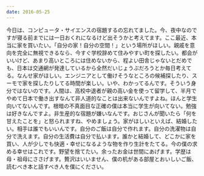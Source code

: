 ```yaml
---
date: 2016-05-25
---
```


今日は、コンピュータ・サイエンスの宿題するの忘れてました。今、夜中なのですが寝る前までには一日おくれになるけど出そうかと考えてます。ここ最近、本当に家を買いたい。「自分の家！自分の空間！」という場所がほしい。親戚を意向を完全に無視できるなら、今すぐ学校辞めて住みやすい町を探したい。都会がいいけど、あまり高いところには住めないから、程よい田舎じゃないとだめでも、日本は交通網が発達しているから全然だいじょうぶだろうとか毎日考えてる。なんせ家がほしい。エンジニアとして働けそうなところの候補探したり、スーモで家を探したりしてる時間が楽しい。いや、わかってるんです。そういう身分ではないのです。人間は、高校中退者が親の高い金を使って留学して、半月でやめて日本で働き出すなんて非人道的なことは出来ないんですよね。ほんと学生向いてないんです。根暗の不真面目な正確の僕は本当に学生が向いてない。勉強は好きなんですよ。非生産的な宿題が嫌いなんです。おじさんが聞いたら「何を甘えたことを」と怒られますね、やめましょう。家がほしいといえば、結婚したい。相手は誰でもいいんです。自分のご飯は自分で作れます。自分の洗濯物は自分で洗えます。自分の生活費は自分で払います。誰かと結婚して、どこかに家を買い、人が少しでも快適・幸せになるような物を作り生計をたてる。今の僕の求める幸せはこれです。野望を捨てたい。余ったお金は世間にあげます。学歴は母・祖母にささげます。贅沢はいいません、僕の机がある部屋とおいしいご飯、読むべき本と話すべき人を僕にください。
